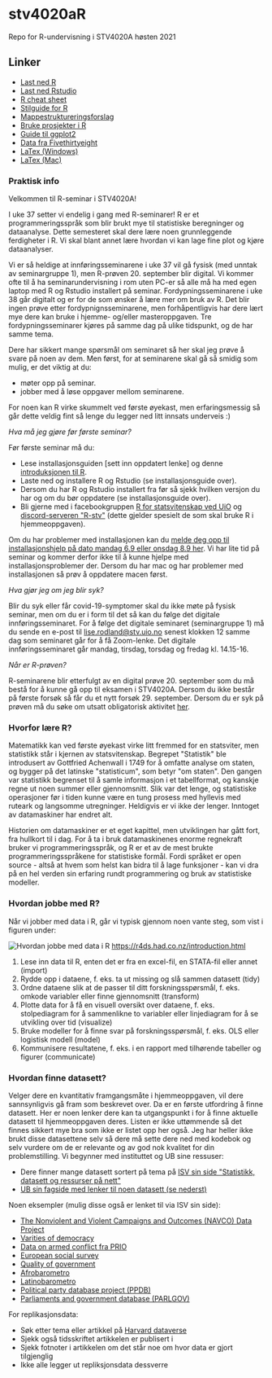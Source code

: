 # stv4020aR
Repo for R-undervisning i STV4020A høsten 2021

## **Linker**
- [Last ned R](http://cran.uib.no/)
- [Last ned Rstudio](https://www.rstudio.com/products/rstudio/download/#download)
- [R cheat sheet](https://s3.amazonaws.com/quandl-static-content/Documents/Quandl+-+R+Cheat+Sheet.pdf)
- [Stilguide for R](https://google.github.io/styleguide/Rguide.xml)
- [Mappestruktureringsforslag](https://nicercode.github.io/blog/2013-04-05-projects/)
- [Bruke prosjekter i R](https://support.rstudio.com/hc/en-us/articles/200526207-Using-Projects)
- [Guide til ggplot2](http://docs.ggplot2.org/current/)
- [Data fra Fivethirtyeight](https://github.com/fivethirtyeight/data)
- [LaTex (Windows)](https://www.latex-tutorial.com/installation/)
- [LaTex (Mac)](https://www.tug.org/mactex/)


### **Praktisk info**

Velkommen til R-seminar i STV4020A!

I uke 37 setter vi endelig i gang med R-seminarer! R er et programmeringsspråk som blir brukt mye til statistiske beregninger og dataanalyse. Dette semesteret skal dere lære noen grunnleggende ferdigheter i R. Vi skal blant annet lære hvordan vi kan lage fine plot og kjøre dataanalyser.  

Vi er så heldige at innføringsseminarene i uke 37 vil gå fysisk (med unntak av seminargruppe 1), men R-prøven 20. september blir digital. Vi kommer ofte til å ha seminarundervisning i rom uten PC-er så alle må ha med egen laptop med R og Rstudio installert på seminar. Fordypningsseminarene i uke 38 går digitalt og er for de som ønsker å lære mer om bruk av R. Det blir ingen prøve etter fordypnignsseminarene, men forhåpentligvis har dere lært mye dere kan bruke i hjemme- og/eller masteroppgaven. Tre fordypningsseminarer kjøres på samme dag på ulike tidspunkt, og de har samme tema.

Dere har sikkert mange spørsmål om seminaret så her skal jeg prøve å svare på noen av dem. Men først, for at seminarene skal gå så smidig som mulig, er det viktig at du:

- møter opp på seminar.
- jobber med å løse oppgaver mellom seminarene.

For noen kan R virke skummelt ved første øyekast, men erfaringsmessig så går dette veldig fint så lenge du legger ned litt innsats underveis :)

*Hva må jeg gjøre før første seminar?*

Før første seminar må du:

- Lese installasjonsguiden [sett inn oppdatert lenke] og denne [introduksjonen til R](https://github.com/liserodland/stv4020aR/blob/master/H20-seminarer/Innf%C3%B8ringsseminarer/docs/installasjonsguide_R.md).
- Laste ned og installere R og Rstudio (se installasjonsguide over).
- Dersom du har R og Rstudio installert fra før så sjekk hvilken versjon du har og om du bør oppdatere (se installasjonsguide over). 
- Bli gjerne med i facebookgruppen [R for statsvitenskap ved UiO](https://www.facebook.com/groups/427792970608618) og [discord-serveren "R-stv"](https://discord.gg/CAP9TbdWFa) (dette gjelder spesielt de som skal bruke R i hjemmeoppgaven).

Om du har problemer med installasjonen kan du [melde deg opp til installasjonshjelp på dato mandag 6.9 eller onsdag 8.9 her](https://nettskjema.no/a/212858#/page/1). Vi har lite tid på seminar og kommer derfor ikke til å kunne hjelpe med installasjonsproblemer der. Dersom du har mac og har problemer med installasjonen så prøv å oppdatere macen først.

*Hva gjør jeg om jeg blir syk?*

Blir du syk eller får covid-19-symptomer skal du ikke møte på fysisk seminar, men om du er i form til det så kan du følge det digitale innføringsseminaret. For å følge det digitale seminaret (seminargruppe 1) må du sende en e-post til lise.rodland@stv.uio.no senest klokken 12 samme dag som seminaret går for å få Zoom-lenke. Det digitale innføringsseminaret går mandag, tirsdag, torsdag og fredag kl. 14.15-16.  

*Når er R-prøven?*

R-seminarene blir etterfulgt av en digital prøve 20. september som du må bestå for å kunne gå opp til eksamen i STV4020A. Dersom du ikke består på første forsøk så får du et nytt forsøk 29. september. Dersom du er syk på prøven må du søke om utsatt obligatorisk aktivitet [her](https://www.uio.no/studier/eksamen/obligatoriske-aktiviteter/sv-fraver-fra-obligatorisk-aktivitet.html). 


### **Hvorfor lære R?**

Matematikk kan ved første øyekast virke litt fremmed for en statsviter, men statistikk står i kjernen av statsvitenskap. Begrepet "Statistik" ble introdusert av Gottfried Achenwall i 1749 for å omfatte analyse om staten, og bygger på det latinske "statisticum", som betyr "om staten". Den gangen var statistikk begrenset til å samle informasjon i et tabellformat, og kanskje regne ut noen summer eller gjennomsnitt. Slik var det lenge, og statistiske operasjoner før i tiden kunne være en tung prosess med hyllevis med ruteark og langsomme utregninger. Heldigvis er vi ikke der lenger. Inntoget av datamaskiner har endret alt.

Historien om datamaskiner er et eget kapittel, men utviklingen har gått fort, fra hullkort til i dag. For å ta i bruk datamaskinenes enorme regnekraft bruker vi programmeringsspråk, og R er et av de mest brukte programmeringsspråkene for statistiske formål. Fordi språket er open source - altså at hvem som helst kan bidra til å lage funksjoner - kan vi dra på en hel verden sin erfaring rundt programmering og bruk av statistiske modeller.


### **Hvordan jobbe med R?**

Når vi jobber med data i R, går vi typisk gjennom noen vante steg, som vist i figuren under:

![Hvordan jobbe med data i R](https://d33wubrfki0l68.cloudfront.net/571b056757d68e6df81a3e3853f54d3c76ad6efc/32d37/diagrams/data-science.png)
https://r4ds.had.co.nz/introduction.html 

  1. Lese inn data til R, enten det er fra en excel-fil, en STATA-fil eller annet (import)
  2. Rydde opp i dataene, f. eks. ta ut missing og slå sammen datasett (tidy)
  3. Ordne dataene slik at de passer til ditt forskningsspørsmål, f. eks. omkode variabler eller finne gjennomsnitt (transform)
  4. Plotte data for å få en visuell oversikt over dataene, f. eks. stolpediagram for å sammenlikne to variabler eller linjediagram for å se utvikling over tid (visualize)
  5. Bruke modeller for å finne svar på forskningsspørsmål, f. eks. OLS eller logistisk modell (model)
  6. Kommunisere resultatene, f. eks. i en rapport med tilhørende tabeller og figurer (communicate)


### **Hvordan finne datasett?**

Velger dere en kvantitativ framgangsmåte i hjemmeoppgaven, vil dere sannsynligvis gå fram som beskrevet over. Da er en første utfordring å finne datasett. Her er noen lenker dere kan ta utgangspunkt i for å finne aktuelle datasett til hjemmeoppgaven deres. Listen er ikke uttømmende så det finnes sikkert mye bra som ikke er listet opp her også. Jeg har heller ikke brukt disse datasettene selv så dere må sette dere ned med kodebok og selv vurdere om de er relevante og av god nok kvalitet for din problemstilling. Vi begynner med instituttet og UB sine ressuser: 

- Dere finner mange datasett sortert på tema på [ISV sin side "Statistikk, datasett og ressurser på nett"](https://www.sv.uio.no/isv/tjenester/kunnskap/datasett/)
- [UB sin fagside med lenker til noen datasett (se nederst)](https://www.ub.uio.no/fag/samfunn-politikk/statsvit/)

Noen eksempler (mulig disse også er lenket til via ISV sin side): 

- [The Nonviolent and Violent Campaigns and Outcomes (NAVCO) Data Project](https://www.du.edu/korbel/sie/research/chenow_navco_data.html)
- [Varities of democracy](https://www.v-dem.net/en/)
- [Data on armed conflict fra PRIO](https://www.prio.org/Data/Armed-Conflict/)
- [European social survey](https://www.europeansocialsurvey.org/) 
- [Quality of government](https://www.gu.se/en/quality-government/qog-data) 
- [Afrobarometro](https://www.afrobarometer.org/)
- [Latinobarometro](https://www.latinobarometro.org/lat.jsp)
- [Political party database project (PPDB)](https://www.politicalpartydb.org/)
- [Parliaments and government database (PARLGOV)](http://www.parlgov.org/)

For replikasjonsdata: 

- Søk etter tema eller artikkel på [Harvard dataverse](https://dataverse.harvard.edu/)
- Sjekk også tidsskriftet artikkelen er publisert i
- Sjekk fotnoter i artikkelen om det står noe om hvor data er gjort tilgjenglig
- Ikke alle legger ut repliksjonsdata dessverre 


